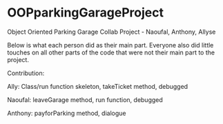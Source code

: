 # OOPparkingGarageProject
Object Oriented Parking Garage Collab Project - Naoufal, Anthony, Allyse 

Below is what each person did as their main part. Everyone also did little touches on all other parts of the code that were not their main part to the project.


Contribution: 


Ally: Class/run function skeleton, takeTicket method, debugged


Naoufal: leaveGarage method, run function, debugged


Anthony: payforParking method, dialogue
